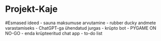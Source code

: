 # Projekt-Kaje

#Esmased ideed
    - sauna maksumuse arvutamine
    - rubber ducky andmete varastamiseks
    - ChatGPT-ga ühendatud jurgas
    - krüpto bot
    - PYGAME ON NO-GO
    - enda krüpteeritud chat app
    - to-do list